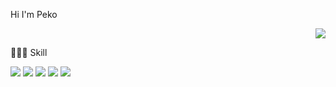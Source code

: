 Hi I'm Peko

<p align="right">
  <a href=https://solved.ac/dlehddus1285>
    <img src="http://mazassumnida.wtf/api/generate_badge?boj=dlehddus1285" />
  </a>
</p>

👨‍👧‍👧 Skill
<div>
  <img src="https://img.shields.io/badge/Rails-red" />
  <img src="https://img.shields.io/badge/Django-informational" />
  <img src="https://img.shields.io/badge/Mysql-yellow" />
  <img src="https://img.shields.io/badge/Docker-blue" />
  <img src="https://img.shields.io/badge/Git-black" />
</div>
